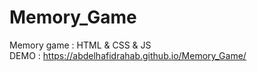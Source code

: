# Memory_Game
Memory game : HTML &amp; CSS &amp; JS <br>
DEMO : https://abdelhafidrahab.github.io/Memory_Game/
